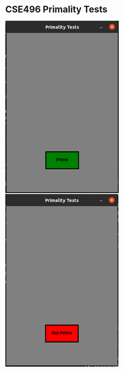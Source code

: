 # CSE496 Primality Tests
![alt text](https://github.com/baransolmaz/CSE496-Primality-Tests/blob/Mar21/Application/ReadMeImages/1.png)
![alt text](https://github.com/baransolmaz/CSE496-Primality-Tests/blob/Mar21/Application/ReadMeImages/2.png)